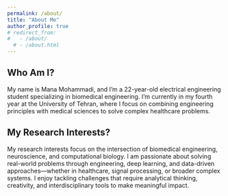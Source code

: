 ```yaml
---
permalink: /about/
title: "About Me"
author_profile: true
# redirect_from: 
#   - /about/
  # - /about.html
---
```


## Who Am I?
My name is Mana Mohammadi, and I’m a 22-year-old electrical engineering student specializing in biomedical engineering. I’m currently in my fourth year at the University of Tehran, where I focus on combining engineering principles with medical sciences to solve complex healthcare problems.

## My Research Interests?

My research interests focus on the intersection of biomedical engineering, neuroscience, and computational biology. I am passionate about solving real-world problems through engineering, deep learning, and data-driven approaches—whether in healthcare, signal processing, or broader complex systems. I enjoy tackling challenges that require analytical thinking, creativity, and interdisciplinary tools to make meaningful impact.
